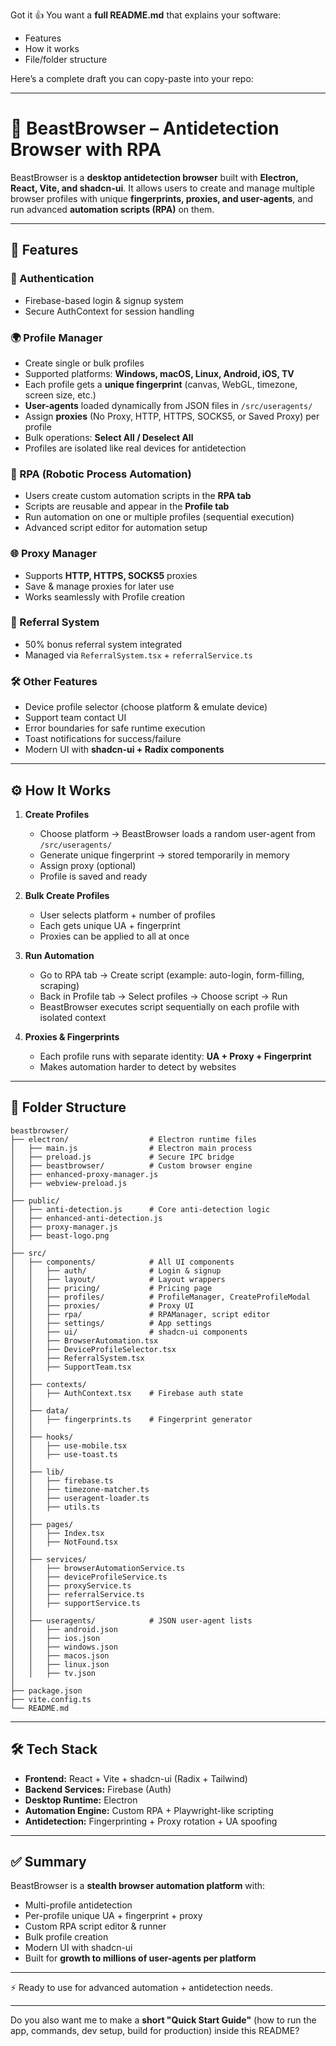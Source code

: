 Got it 👍 You want a **full README.md** that explains your software:

* Features
* How it works
* File/folder structure

Here’s a complete draft you can copy-paste into your repo:

---

# 🦊 BeastBrowser – Antidetection Browser with RPA

BeastBrowser is a **desktop antidetection browser** built with **Electron, React, Vite, and shadcn-ui**.
It allows users to create and manage multiple browser profiles with unique **fingerprints, proxies, and user-agents**, and run advanced **automation scripts (RPA)** on them.

---

## 🚀 Features

### 🔐 Authentication

* Firebase-based login & signup system
* Secure AuthContext for session handling

### 🌍 Profile Manager

* Create single or bulk profiles
* Supported platforms: **Windows, macOS, Linux, Android, iOS, TV**
* Each profile gets a **unique fingerprint** (canvas, WebGL, timezone, screen size, etc.)
* **User-agents** loaded dynamically from JSON files in `/src/useragents/`
* Assign **proxies** (No Proxy, HTTP, HTTPS, SOCKS5, or Saved Proxy) per profile
* Bulk operations: **Select All / Deselect All**
* Profiles are isolated like real devices for antidetection

### 🤖 RPA (Robotic Process Automation)

* Users create custom automation scripts in the **RPA tab**
* Scripts are reusable and appear in the **Profile tab**
* Run automation on one or multiple profiles (sequential execution)
* Advanced script editor for automation setup

### 🌐 Proxy Manager

* Supports **HTTP, HTTPS, SOCKS5** proxies
* Save & manage proxies for later use
* Works seamlessly with Profile creation

### 👥 Referral System

* 50% bonus referral system integrated
* Managed via `ReferralSystem.tsx` + `referralService.ts`

### 🛠️ Other Features

* Device profile selector (choose platform & emulate device)
* Support team contact UI
* Error boundaries for safe runtime execution
* Toast notifications for success/failure
* Modern UI with **shadcn-ui + Radix components**

---

## ⚙️ How It Works

1. **Create Profiles**

   * Choose platform → BeastBrowser loads a random user-agent from `/src/useragents/`
   * Generate unique fingerprint → stored temporarily in memory
   * Assign proxy (optional)
   * Profile is saved and ready

2. **Bulk Create Profiles**

   * User selects platform + number of profiles
   * Each gets unique UA + fingerprint
   * Proxies can be applied to all at once

3. **Run Automation**

   * Go to RPA tab → Create script (example: auto-login, form-filling, scraping)
   * Back in Profile tab → Select profiles → Choose script → Run
   * BeastBrowser executes script sequentially on each profile with isolated context

4. **Proxies & Fingerprints**

   * Each profile runs with separate identity: **UA + Proxy + Fingerprint**
   * Makes automation harder to detect by websites

---

## 📂 Folder Structure

```
beastbrowser/
├── electron/                  # Electron runtime files
│   ├── main.js                # Electron main process
│   ├── preload.js             # Secure IPC bridge
│   ├── beastbrowser/          # Custom browser engine
│   ├── enhanced-proxy-manager.js
│   ├── webview-preload.js
│
├── public/
│   ├── anti-detection.js      # Core anti-detection logic
│   ├── enhanced-anti-detection.js
│   ├── proxy-manager.js
│   ├── beast-logo.png
│
├── src/
│   ├── components/            # All UI components
│   │   ├── auth/              # Login & signup
│   │   ├── layout/            # Layout wrappers
│   │   ├── pricing/           # Pricing page
│   │   ├── profiles/          # ProfileManager, CreateProfileModal
│   │   ├── proxies/           # Proxy UI
│   │   ├── rpa/               # RPAManager, script editor
│   │   ├── settings/          # App settings
│   │   ├── ui/                # shadcn-ui components
│   │   ├── BrowserAutomation.tsx
│   │   ├── DeviceProfileSelector.tsx
│   │   ├── ReferralSystem.tsx
│   │   ├── SupportTeam.tsx
│   │
│   ├── contexts/
│   │   ├── AuthContext.tsx    # Firebase auth state
│   │
│   ├── data/
│   │   ├── fingerprints.ts    # Fingerprint generator
│   │
│   ├── hooks/
│   │   ├── use-mobile.tsx
│   │   ├── use-toast.ts
│   │
│   ├── lib/
│   │   ├── firebase.ts
│   │   ├── timezone-matcher.ts
│   │   ├── useragent-loader.ts
│   │   ├── utils.ts
│   │
│   ├── pages/
│   │   ├── Index.tsx
│   │   ├── NotFound.tsx
│   │
│   ├── services/
│   │   ├── browserAutomationService.ts
│   │   ├── deviceProfileService.ts
│   │   ├── proxyService.ts
│   │   ├── referralService.ts
│   │   ├── supportService.ts
│   │
│   ├── useragents/            # JSON user-agent lists
│   │   ├── android.json
│   │   ├── ios.json
│   │   ├── windows.json
│   │   ├── macos.json
│   │   ├── linux.json
│   │   ├── tv.json
│
├── package.json
├── vite.config.ts
└── README.md
```

---

## 🛠️ Tech Stack

* **Frontend:** React + Vite + shadcn-ui (Radix + Tailwind)
* **Backend Services:** Firebase (Auth)
* **Desktop Runtime:** Electron
* **Automation Engine:** Custom RPA + Playwright-like scripting
* **Antidetection:** Fingerprinting + Proxy rotation + UA spoofing

---

## ✅ Summary

BeastBrowser is a **stealth browser automation platform** with:

* Multi-profile antidetection
* Per-profile unique UA + fingerprint + proxy
* Custom RPA script editor & runner
* Bulk profile creation
* Modern UI with shadcn-ui
* Built for **growth to millions of user-agents per platform**

---

⚡ Ready to use for advanced automation + antidetection needs.

---

Do you also want me to make a **short "Quick Start Guide"** (how to run the app, commands, dev setup, build for production) inside this README?
